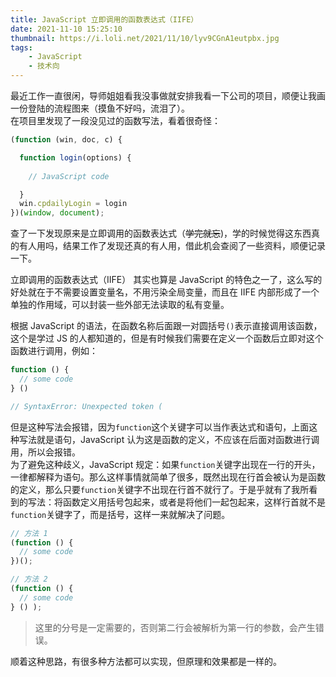 ```yaml
---
title: JavaScript 立即调用的函数表达式（IIFE）
date: 2021-11-10 15:25:10
thumbnail: https://i.loli.net/2021/11/10/lyv9CGnA1eutpbx.jpg
tags: 
    - JavaScript
    - 技术向
---
```

最近工作一直很闲，导师姐姐看我没事做就安排我看一下公司的项目，顺便让我画一份登陆的流程图来（摸鱼不好吗，流泪了）。  
在项目里发现了一段没见过的函数写法，看着很奇怪：  

```javascript
(function (win, doc, c) {

  function login(options) {
      
    // JavaScript code

  }
  win.cpdailyLogin = login
})(window, document);
```

查了一下发现原来是立即调用的函数表达式（~~学完就忘~~)，学的时候觉得这东西真的有人用吗，结果工作了发现还真的有人用，借此机会查阅了一些资料，顺便记录一下。

立即调用的函数表达式（IIFE） 其实也算是 JavaScript 的特色之一了，这么写的好处就在于不需要设置变量名，不用污染全局变量，而且在 IIFE 内部形成了一个单独的作用域，可以封装一些外部无法读取的私有变量。

根据 JavaScript 的语法，在函数名称后面跟一对圆括号`()`表示直接调用该函数，这个是学过 JS 的人都知道的，但是有时候我们需要在定义一个函数后立即对这个函数进行调用，例如：
```javascript
function () {
  // some code
} ()

// SyntaxError: Unexpected token (
```
但是这种写法会报错，因为`function`这个关键字可以当作表达式和语句，上面这种写法就是语句，JavaScript 认为这是函数的定义，不应该在后面对函数进行调用，所以会报错。  
为了避免这种歧义，JavaScript 规定：如果`function`关键字出现在一行的开头，一律都解释为语句。那么这样事情就简单了很多，既然出现在行首会被认为是函数的定义，那么只要`function`关键字不出现在行首不就行了。于是乎就有了我所看到的写法：将函数定义用括号包起来，或者是将他们一起包起来，这样行首就不是`function`关键字了，而是括号，这样一来就解决了问题。
``` JavaScript
// 方法 1
(function () {
  // some code
})();

// 方法 2
(function () {
  // some code
} () );
```
> 这里的分号是一定需要的，否则第二行会被解析为第一行的参数，会产生错误。

顺着这种思路，有很多种方法都可以实现，但原理和效果都是一样的。